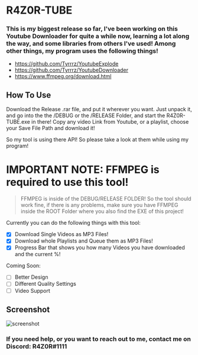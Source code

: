 # R4Z0R-TUBE 

### This is my biggest release so far, I've been working on this Youtube Downloader for quite a while now, learning a lot along the way, and some libraries from others I've used! Among other things, my program uses the following things!

- https://github.com/Tyrrrz/YoutubeExplode
- https://github.com/Tyrrrz/YoutubeDownloader
- https://www.ffmpeg.org/download.html

## How To Use

Download the Release .rar file, and put it wherever you want. Just unpack it, and go into the the /DEBUG or the /RELEASE Folder, and start the
R4Z0R-TUBE.exe in there! Copy any video Link from Youtube, or a playlist, choose your Save File Path and download it! 

So my tool is using there API! So please take a look at them while using my program! 

# IMPORTANT NOTE: FFMPEG is required to use this tool!
>FFMPEG is inside of the DEBUG/RELEASE FOLDER! So the tool should work fine, if there is any problems, make sure you have FFMPEG inside the ROOT Folder where you also find the EXE of this project! 

Currently you can do the following things with this tool:

- [x] Download Single Videos as MP3 Files!
- [x] Download whole Playlists and Queue them as MP3 Files! 
- [x] Progress Bar that shows you how many Videos you have downloaded and the current %!

Coming Soon:

- [ ] Better Design
- [ ] Different Quality Settings
- [ ] Video Support

## Screenshot

![screenshot](https://i.ibb.co/ZWHRpzw/r4zortubescreenshot.png)

### If you need help, or you want to reach out to me, contact me on Discord: R4Z0R#1111
